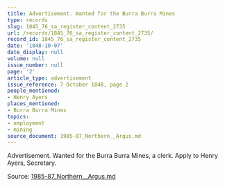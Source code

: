 ```yaml
---
title: Advertisement. Wanted for the Burra Burra Mines
type: records
slug: 1845_76_sa_register_content_2735
url: /records/1845_76_sa_register_content_2735/
record_id: 1845_76_sa_register_content_2735
date: '1848-10-07'
date_display: null
volume: null
issue_number: null
page: '2'
article_type: advertisement
issue_reference: 7 October 1848, page 2
people_mentioned:
- Henry Ayers
places_mentioned:
- Burra Burra Mines
topics:
- employment
- mining
source_document: 1985-87_Northern__Argus.md
---
```


Advertisement.  Wanted for the Burra Burra Mines, a clerk.  Apply to Henry Ayers, Secretary.

Source: [1985-87_Northern__Argus.md](/downloads/markdown/1985-87_Northern__Argus.md)
